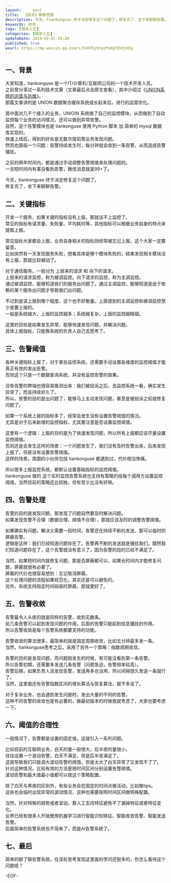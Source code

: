 ```yaml
---   
layout:     post  
title:  【技术】聊聊告警  
description: 今天，tiankonguse 终于决定修复这个问题了。修复完了，坐下来聊聊告警。    
keywords: 技术  
tags: [程序人生]    
categories: [程序人生]  
updateDate: 2019-02-25 23:24   
published: true 
wxurl: https://mp.weixin.qq.com/s/5nKfGjbtpzPxHgYEh9jHVg  
---  
```




## 一、背景  

大家知道，tiankonguse 是一个IT/计算机/互联网公司的一个技术开发人员。  
之前曾分享过一系列技术文章（文章最后点击原文查看），其中介绍过《[UNION系统的运营与运维](https://mp.weixin.qq.com/s/tZ1jbEFskb9OQ_tDOEb7TQ)》。  
那篇文章讲的是 UNION 数据聚合缓存系统成长起来后，进行的运营优化。  


其中面对几千个接入的业务，UNIOIN 系统做了自己的监控模块，从而做到了自动监控每个业务的访问情况，还可以做到异常告警。  
自然，这个告警模块也是 tiankonguse 使用 Python 脚本 加 简单的 mysql 数据库实现的。  
快速上线后，得到的好处是无数次提前帮业务发现问题。  
然而也面临一个问题：告警持续发生时，每分钟就会收到一条告警，从而造成告警骚扰。  


之前的两年时间内，都是通过手动调整告警阈值来处理问题的。  
一旦短时间内有事没看到告警，微信消息就是99+了。  


今天，tiankonguse 终于决定修复这个问题了。  
修复完了，坐下来聊聊告警。  

## 二、关键指标

开发一个服务，如果关键的指标没有上报，那就谈不上监控了。  
常见的指标有请求量、失败量、平均耗时等，其他指标可以根据业务自身的特点来提取上报。  


常见指标大家都会上报，业务自身相关的指标则经常被忘记上报，这个大家一定要留意。  
比如突然有一天发现服务失败，想看具体是哪个模块失败的，结果发现相关模块没有上报，那就比较被动了。  


对于通信服务，一般分为 上层来的请求 和 向下的请求。  
上层来的请求监控，称为被调监控。向下请求的监控，称为主调监控。  
通过被调监控，能够知道我们的服务出问题了。通过主调监控，能够知道是由于依赖的某个服务出问题才导致我们出问题。  


不过到底该上报到哪个程度，这个也不好衡量。上面提到的主调监控和被调监控至少是要上报的。    
一般是系统越大，上报的监控越多；系统越复杂，上报的监控越精细。  


这里的目标是如果发生异常，能够快速发现问题，并解决问题。  
具体上报指标，只能靠系统的负责人自己去思考了。  


## 三、告警阈值

各种关键指标上报了，对于某些监控系统，还需要手动设置各维度的监控阈值才能真正有效的发出告警。  
否则这个只是一个数据查询系统，并没有监控告警的效果。  


没有告警的弊端也很容易推测出来：我们被投诉之后，去监控系统一看，确实发生异常了，而且持续好久了。  
所以，告警的目的是出问题了，能够马上主动发现问题，甚至是被投诉之前就修复问题了。  


如果一个系统上报的指标多了，经常会发生没有设置告警阈值的情况。  
尤其是对于后来新增的监控指标，尤其要注意是否设置监控阈值。  


这里有一个逻辑：上报的目的是为了快速发现问题，所以所有上报都应该尽量设置监控阈值。  
否则还是会发生这样的场景：一个问题发生了，我们没有及时告警出来，后来发现上报了，但是没有设置告警阈值。  
这样的场景，周围的小伙伴包括 tiankonguse 都遇到过，代价相当惨痛。  


所以很多上报监控系统，都默认设置基础指标的监控阈值。  
tiankonguse 做的 这个实时监控告警系统也支持有策略的给每个调用方设置监控阈值，当然目前的策略还比较挫，但有至少比没有好嘛。   


## 四、告警处理  

告警的目的是发现问题，那发现了问题自然要及时解决问题。   
如果发现告警不合理（数据合理，阈值不合理），那就应该及时的调整告警阈值。  


如果确实有问题，解决又需要一段时间，告警还在持续不断的发送，那可以临时的屏蔽告警。  
逻辑是这样：我们已经知道问题存在了，告警再不断的发送就是骚扰我们。既然我们知道问题存在了，这个告警就没有意义了，因为告警的目的已经不满足了。  


当然，如果短时间内就修复问题，那是否屏蔽都可以，如果长时间内才能修复问题，屏蔽就很有必要了。  
屏蔽的代价也很容易想到：忘记取消屏蔽。  
这个处理问题的流程如果规范化，其实还是可以避免的。  
另外，系统支持指定时间段临时屏蔽，那就更好了。  


## 五、告警收敛  


告警最令人头疼的就是同样的告警，收到无数条。  
前几条告警可以起到发现问题的作用，后面的告警只能起到信息骚扰的作用。  
所以告警收敛是每个告警系统都要支持的功能。  


告警收敛的算法很多，最简单的就是固定周期收敛，比如五分钟最多发一条。  
当然，tiankonguse思考之后，采用了另外一个策略：指数周期收敛。  


告警的目的是发现问题，而问题刚发生的时候，有可能没看到第一条告警。  
所以告警初期，还需要多发送几条告警（问题急迫，告警频率较高）。   
告警后期，如果负责人没发现告警，发送再多也没用，所以间隔很久发送一条就行了。  
当然，这里面还有告警指数区间的增长算法与恢复算法，就不多说了。  


对于复杂业务，也会遇到发生问题时，发出大量的不同的告警。  
这种不同告警的收敛也是有必要的，做最初版本的时候我就考虑了，大家也要考虑一下。  


## 六、阈值的合理性


一般情况下，告警都是设置的固定值，这就引入一系列问题。  


比如目前的互联网业务，白天的量一般很大，后半夜的量很小。  
往往设置一个波动告警，白天不满足，但是后半夜满足了。  
这就导致我们只能调大波动告警的阈值，但是太大了白天异常了又发现不了了。  
针对这种情况，比较有效的方法是按时间区间分别设置告警阈值。  
波动告警和最大值最小值都可以按这个策略配置。


除了白天与黑夜的区别外，有些业务会在固定的时间点做活动，比如推tips。  
这些也会临时出现异常的波动情况，这种也需要按照时间区间做特殊配置。  


当然，针对特殊的趋势或者波动，靠人工去找特征避免不了漏掉特征或者特征变化。  
业界已经有很多人开始使用机器学习进行智能识别特征、智能收敛告警、智能发送告警。  
后面简单的告警系统也不简单了，而是AI告警系统了。  


## 七、最后    


简单的聊了聊告警系统，往深处思考发现这里面的学问还挺多的，你怎么看待这个问题呢？  



-EOF-  


  
